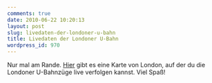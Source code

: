 ```yaml
---
comments: true
date: 2010-06-22 10:20:13
layout: post
slug: livedaten-der-londoner-u-bahn
title: Livedaten der Londoner U-Bahn
wordpress_id: 970
---
```


Nur mal am Rande. [Hier](https://traintimes.org.uk/map/tube/) gibt es eine Karte von London, auf der du die Londoner U-Bahnzüge live verfolgen kannst. Viel Spaß!
